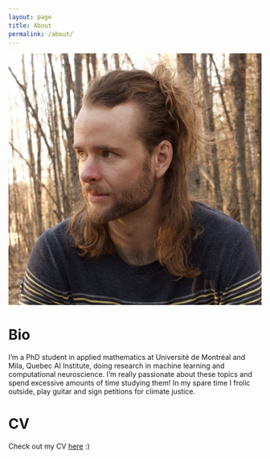 ```yaml
---
layout: page
title: About
permalink: /about/
---
```


![alt text](profile.jpeg?raw=true "Title")

# Bio

I’m a PhD student in applied mathematics at Université de Montréal and Mila, Quebec AI Institute, doing research in machine learning and computational neuroscience. I’m really passionate about these topics and spend excessive amounts of time studying them! In my spare time I frolic outside, play guitar and sign petitions for climate justice.


# CV

Check out my CV [here](cv_current.pdf "Zeke's CV") :)
